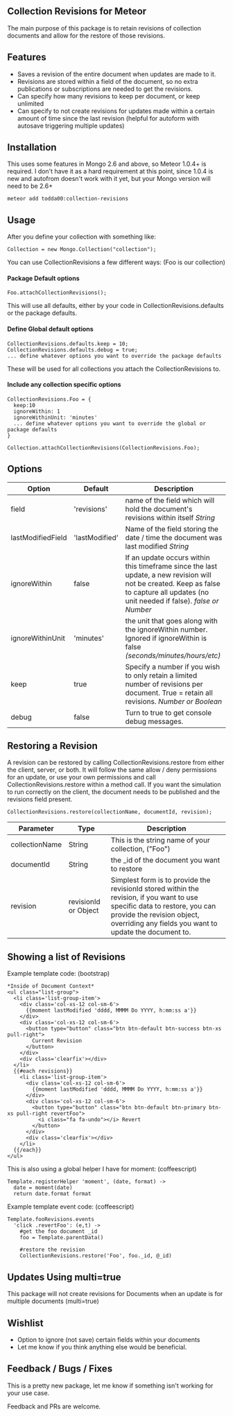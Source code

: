 Collection Revisions for Meteor
------------------------
The main purpose of this package is to retain revisions of collection documents and allow for the restore of those revisions.

Features
------------------------
- Saves a revision of the entire document when updates are made to it.
- Revisions are stored within a field of the document, so no extra publications or subscriptions are needed to get the revisions.
- Can specify how many revisions to keep per document, or keep unlimited
- Can specify to not create revisions for updates made within a certain amount of time since the last revision (helpful for autoform with autosave triggering multiple updates)

Installation
------------------------
This uses some features in Mongo 2.6 and above, so Meteor 1.0.4+ is required. I don't have it as a hard requirement at this point, since 1.0.4 is new and autofrom doesn't work with it yet, but your Mongo version will need to be 2.6+
```
meteor add todda00:collection-revisions
```

Usage
------------------------

After you define your collection with something like:
```
Collection = new Mongo.Collection("collection");
```

You can use CollectionRevisions a few different ways: (Foo is our collection)

#### Package Default options
```
Foo.attachCollectionRevisions();
```
This will use all defaults, either by your code in CollectionRevisions.defaults or the package defaults.

#### Define Global default options
```
CollectionRevisions.defaults.keep = 10;
CollectionRevisions.defaults.debug = true;
... define whatever options you want to override the package defaults
```
These will be used for all collections you attach the CollectionRevisions to.

#### Include any collection specific options
```
CollectionRevisions.Foo = {
  keep:10
  ignoreWithin: 1
  ignoreWithinUnit: 'minutes'
  ... define whatever options you want to override the global or package defaults
}

Collection.attachCollectionRevisions(CollectionRevisions.Foo);
```

Options
------------------------

Option | Default | Description
--- | --- | ---
field | 'revisions' | name of the field which will hold the document's revisions within itself  *String*
lastModifiedField | 'lastModified' | Name of the field storing the date / time the document was last modified *String*
ignoreWithin | false | If an update occurs within this timeframe since the last update, a new revision will not be created. Keep as false to capture all updates (no unit needed if false). *false or Number*
ignoreWithinUnit | 'minutes' | the unit that goes along with the ignoreWithin number. Ignored if ignoreWithin is false *(seconds/minutes/hours/etc)*
keep | true | Specify a number if you wish to only retain a limited number of revisions per document. True = retain all revisions. *Number or Boolean*
debug | false | Turn to true to get console debug messages.


Restoring a Revision
------------------------
A revision can be restored by calling CollectionRevisions.restore from either the client, server, or both. It will follow the same allow / deny permissions for an update, or use your own permissions and call CollectionRevisions.restore within a method call. If you want the simulation to run correctly on the client, the document needs to be published and the revisions field present.
```
CollectionRevisions.restore(collectionName, documentId, revision);
```
Parameter | Type | Description
--- | --- | ---
collectionName | String | This is the string name of your collection, ("Foo")
documentId | String | the _id of the document you want to restore
revision | revisionId or Object | Simplest form is to provide the revisionId stored within the revision, if you want to use specific data to restore, you can provide the revision object, overriding any fields you want to update the document to.

Showing a list of Revisions
------------------------
Example template code: (bootstrap)
```
*Inside of Document Context*
<ul class="list-group">
  <li class='list-group-item'>
    <div class='col-xs-12 col-sm-6'>
      {{moment lastModified 'dddd, MMMM Do YYYY, h:mm:ss a'}}
    </div>
    <div class='col-xs-12 col-sm-6'>
      <button type="button" class="btn btn-default btn-success btn-xs pull-right">
        Current Revision
      </button>
    </div>
    <div class='clearfix'></div>
  </li>
  {{#each revisions}}
    <li class='list-group-item'>
      <div class='col-xs-12 col-sm-6'>
        {{moment lastModified 'dddd, MMMM Do YYYY, h:mm:ss a'}}
      </div>
      <div class='col-xs-12 col-sm-6'>
        <button type="button" class="btn btn-default btn-primary btn-xs pull-right revertFoo">
          <i class="fa fa-undo"></i> Revert
        </button>
      </div>
      <div class='clearfix'></div>
    </li>
  {{/each}}
</ul>
```
This is also using a global helper I have for moment: (coffeescript)
```
Template.registerHelper 'moment', (date, format) ->
  date = moment(date)
  return date.format format
```

Example template event code: (coffeescript)
```
Template.fooRevisions.events
  'click .revertFoo': (e,t) ->
    #get the foo document _id
    foo = Template.parentData()

    #restore the revision
    CollectionRevisions.restore('Foo', foo._id, @_id) 
```


Updates Using multi=true
------------------------
This package will not create revisions for Documents when an update is for multiple documents (multi=true)

Wishlist
------------------------
- Option to ignore (not save) certain fields within your documents
- Let me know if you think anything else would be beneficial.

Feedback / Bugs / Fixes
------------------------
This is a pretty new package, let me know if something isn't working for your use case.

Feedback and PRs are welcome.
